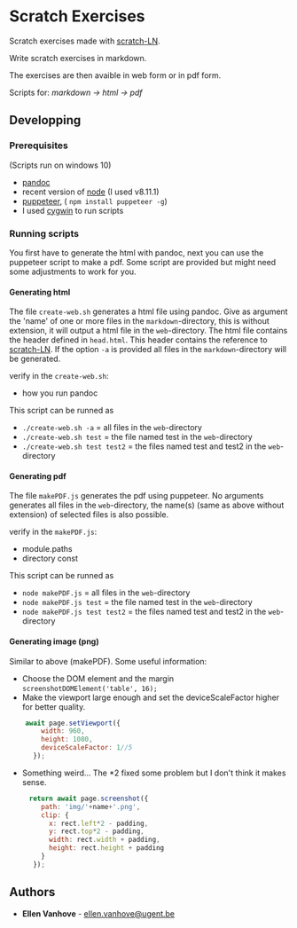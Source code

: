 # Scratch Exercises

Scratch exercises made with [scratch-LN](https://github.com/scratch4d/scratch-LN).

Write scratch exercises in markdown.

The exercises are then avaible in web form or in pdf form. 

Scripts for: *markdown -> html -> pdf*


## Developping 

### Prerequisites
(Scripts run on windows 10)
- [pandoc](https://github.com/jgm/pandoc)
- recent version of [node](https://nodejs.org/en/) (I used v8.11.1)
- [puppeteer](https://github.com/GoogleChrome/puppeteer), ( `npm install puppeteer -g`)
- I used [cygwin](http://www.cygwin.com/) to run scripts

### Running scripts
You first have to generate the html with pandoc, next you can use the puppeteer script to make a pdf. Some script are provided but might need some adjustments to work for you.

#### Generating html

The file `create-web.sh` generates a html file using pandoc. Give as argument the 'name' of one or more files in the `markdown`-directory, this is without extension, it will output a html file in the `web`-directory. The html file contains the header defined in `head.html`. This header contains the reference to [scratch-LN](https://github.com/scratch4d/scratch-LN). If the option `-a` is provided all files in the `markdown`-directory will be generated.

verify in the `create-web.sh`:
- how you run pandoc

This script can be runned as 
- `./create-web.sh -a` = all files in the `web`-directory
- `./create-web.sh test` = the file named test in the `web`-directory
- `./create-web.sh test test2` = the files named test and test2 in the `web`-directory

#### Generating pdf

The file `makePDF.js` generates the pdf using puppeteer. No arguments generates all files in the `web`-directory, the name(s) (same as above without extension) of selected files is also possible.

verify in the `makePDF.js`:
- module.paths
- directory const

This script can be runned as 
- `node makePDF.js` = all files in the `web`-directory
- `node makePDF.js test` = the file named test in the `web`-directory
- `node makePDF.js test test2` = the files named test and test2 in the `web`-directory

#### Generating image (png)
Similar to above (makePDF).
Some useful information:

- Choose the DOM element and the margin
	`screenshotDOMElement('table', 16);`
-  Make the viewport large enough and set the deviceScaleFactor higher for better quality.
```javascript
	await page.setViewport({
	    width: 960,
	    height: 1080,
	    deviceScaleFactor: 1//5
	  });
```
- Something weird... The *2 fixed some problem but I don't think it makes sense.
```javascript
	 return await page.screenshot({
	    path: 'img/'+name+'.png',
	    clip: {
	      x: rect.left*2 - padding,
	      y: rect.top*2 - padding,
	      width: rect.width + padding,
	      height: rect.height + padding
	    }
	  });
```

## Authors

* **Ellen Vanhove** - ellen.vanhove@ugent.be



